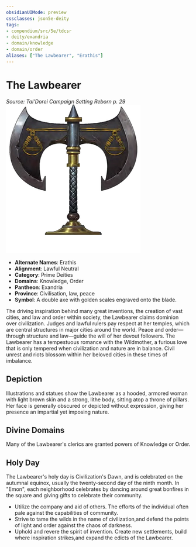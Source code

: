 ```yaml
---
obsidianUIMode: preview
cssclasses: json5e-deity
tags:
- compendium/src/5e/tdcsr
- deity/exandria
- domain/knowledge
- domain/order
aliases: ["The Lawbearer", "Erathis"]
---
```

# The Lawbearer
*Source: Tal'Dorei Campaign Setting Reborn p. 29* 
![A double axe with golden s...](https://raw.githubusercontent.com/5etools-mirror-2/5etools-img/main/deities/TDCSR/Lawbearer.webp#symbol "A double axe with golden scales engraved onto the blade.")

- **Alternate Names**: Erathis
- **Alignment**: Lawful Neutral
- **Category**: Prime Deities
- **Domains**: Knowledge, Order
- **Pantheon**: Exandria
- **Province**: Civilisation, law, peace
- **Symbol**: A double axe with golden scales engraved onto the blade.

The driving inspiration behind many great inventions, the creation of vast cities, and law and order within society, the Lawbearer claims dominion over civilization. Judges and lawful rulers pay respect at her temples, which are central structures in major cities around the world. Peace and order—through structure and law—guide the will of her devout followers. The Lawbearer has a tempestuous romance with the Wildmother, a furious love that is only tempered when civilization and nature are in balance. Civil unrest and riots blossom within her beloved cities in these times of imbalance.

## Depiction

Illustrations and statues show the Lawbearer as a hooded, armored woman with light brown skin and a strong, lithe body, sitting atop a throne of pillars. Her face is generally obscured or depicted without expression, giving her presence an impartial yet imposing nature.

## Divine Domains

Many of the Lawbearer's clerics are granted powers of Knowledge or Order.

## Holy Day

The Lawbearer's holy day is Civilization's Dawn, and is celebrated on the autumnal equinox, usually the twenty-second day of the ninth month. In "Emon", each neighborhood celebrates by dancing around great bonfires in the square and giving gifts to celebrate their community.

- Utilize the company and aid of others. The efforts of the individual often pale against the capabilities of community.  
- Strive to tame the wilds in the name of civilization,and defend the points of light and order against the chaos of darkness.  
- Uphold and revere the spirit of invention. Create new settlements, build where inspiration strikes,and expand the edicts of the Lawbearer.